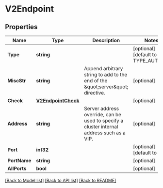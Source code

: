 # V2Endpoint

## Properties
Name | Type | Description | Notes
------------ | ------------- | ------------- | -------------
**Type** | **string** |  | [optional] [default to TYPE_AUTO_IP]
**MiscStr** | **string** | Append arbitrary string to add to the end of the \&quot;server\&quot; directive. | [optional] 
**Check** | [**V2EndpointCheck**](V2Endpoint_check.md) |  | [optional] 
**Address** | **string** | Server address override, can be used to specify a cluster internal address such as a VIP. | [optional] 
**Port** | **int32** |  | [optional] [default to -1]
**PortName** | **string** |  | [optional] 
**AllPorts** | **bool** |  | [optional] 

[[Back to Model list]](../README.md#documentation-for-models) [[Back to API list]](../README.md#documentation-for-api-endpoints) [[Back to README]](../README.md)


